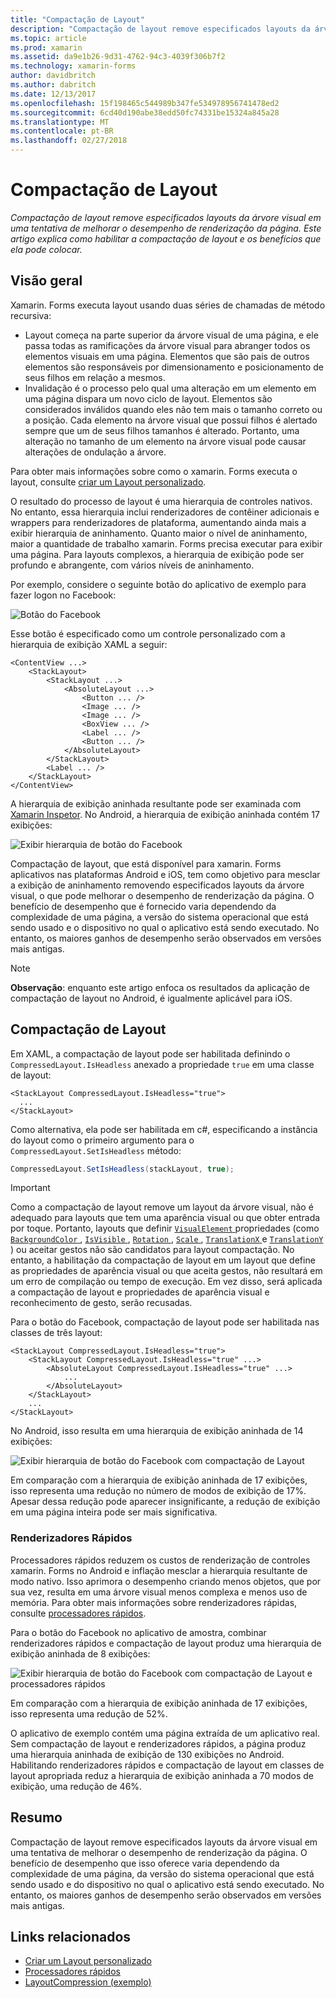 ```yaml
---
title: "Compactação de Layout"
description: "Compactação de layout remove especificados layouts da árvore visual em uma tentativa de melhorar o desempenho de renderização da página. Este artigo explica como habilitar a compactação de layout e os benefícios que ela pode colocar."
ms.topic: article
ms.prod: xamarin
ms.assetid: da9e1b26-9d31-4762-94c3-4039f306b7f2
ms.technology: xamarin-forms
author: davidbritch
ms.author: dabritch
ms.date: 12/13/2017
ms.openlocfilehash: 15f198465c544989b347fe534978956741478ed2
ms.sourcegitcommit: 6cd40d190abe38edd50fc74331be15324a845a28
ms.translationtype: MT
ms.contentlocale: pt-BR
ms.lasthandoff: 02/27/2018
---
```

# <a name="layout-compression"></a>Compactação de Layout

_Compactação de layout remove especificados layouts da árvore visual em uma tentativa de melhorar o desempenho de renderização da página. Este artigo explica como habilitar a compactação de layout e os benefícios que ela pode colocar._

## <a name="overview"></a>Visão geral

Xamarin. Forms executa layout usando duas séries de chamadas de método recursiva:

- Layout começa na parte superior da árvore visual de uma página, e ele passa todas as ramificações da árvore visual para abranger todos os elementos visuais em uma página. Elementos que são pais de outros elementos são responsáveis por dimensionamento e posicionamento de seus filhos em relação a mesmos.
- Invalidação é o processo pelo qual uma alteração em um elemento em uma página dispara um novo ciclo de layout. Elementos são considerados inválidos quando eles não tem mais o tamanho correto ou a posição. Cada elemento na árvore visual que possui filhos é alertado sempre que um de seus filhos tamanhos é alterado. Portanto, uma alteração no tamanho de um elemento na árvore visual pode causar alterações de ondulação a árvore.

Para obter mais informações sobre como o xamarin. Forms executa o layout, consulte [criar um Layout personalizado](~/xamarin-forms/user-interface/layouts/custom.md).

O resultado do processo de layout é uma hierarquia de controles nativos. No entanto, essa hierarquia inclui renderizadores de contêiner adicionais e wrappers para renderizadores de plataforma, aumentando ainda mais a exibir hierarquia de aninhamento. Quanto maior o nível de aninhamento, maior a quantidade de trabalho xamarin. Forms precisa executar para exibir uma página. Para layouts complexos, a hierarquia de exibição pode ser profundo e abrangente, com vários níveis de aninhamento.

Por exemplo, considere o seguinte botão do aplicativo de exemplo para fazer logon no Facebook:

![](layout-compression-images/facebook-button.png "Botão do Facebook")

Esse botão é especificado como um controle personalizado com a hierarquia de exibição XAML a seguir:

```xaml
<ContentView ...>
    <StackLayout>
        <StackLayout ...>
            <AbsoluteLayout ...>
                <Button ... />    
                <Image ... />
                <Image ... />
                <BoxView ... />
                <Label ... />
                <Button ... />
            </AbsoluteLayout>
        </StackLayout>
        <Label ... />
    </StackLayout>    
</ContentView>
```

A hierarquia de exibição aninhada resultante pode ser examinada com [Xamarin Inspetor](~/tools/inspector/index.md). No Android, a hierarquia de exibição aninhada contém 17 exibições:

![](layout-compression-images/no-compression.png "Exibir hierarquia de botão do Facebook")

Compactação de layout, que está disponível para xamarin. Forms aplicativos nas plataformas Android e iOS, tem como objetivo para mesclar a exibição de aninhamento removendo especificados layouts da árvore visual, o que pode melhorar o desempenho de renderização da página. O benefício de desempenho que é fornecido varia dependendo da complexidade de uma página, a versão do sistema operacional que está sendo usado e o dispositivo no qual o aplicativo está sendo executado. No entanto, os maiores ganhos de desempenho serão observados em versões mais antigas.

> [!NOTE]
> **Observação**: enquanto este artigo enfoca os resultados da aplicação de compactação de layout no Android, é igualmente aplicável para iOS.

## <a name="layout-compression"></a>Compactação de Layout

Em XAML, a compactação de layout pode ser habilitada definindo o `CompressedLayout.IsHeadless` anexado a propriedade `true` em uma classe de layout:

```xaml
<StackLayout CompressedLayout.IsHeadless="true">
  ...
</StackLayout>   
```

Como alternativa, ela pode ser habilitada em c#, especificando a instância do layout como o primeiro argumento para o `CompressedLayout.SetIsHeadless` método:

```csharp
CompressedLayout.SetIsHeadless(stackLayout, true);
```

> [!IMPORTANT]
> Como a compactação de layout remove um layout da árvore visual, não é adequado para layouts que tem uma aparência visual ou que obter entrada por toque. Portanto, layouts que definir [ `VisualElement` ](https://developer.xamarin.com/api/type/Xamarin.Forms.VisualElement/) propriedades (como [ `BackgroundColor` ](https://developer.xamarin.com/api/property/Xamarin.Forms.VisualElement.BackgroundColor/), [ `IsVisible` ](https://developer.xamarin.com/api/property/Xamarin.Forms.VisualElement.IsVisible/), [ `Rotation` ](https://developer.xamarin.com/api/property/Xamarin.Forms.VisualElement.Rotation/), [ `Scale` ](https://developer.xamarin.com/api/property/Xamarin.Forms.VisualElement.Scale/), [ `TranslationX` ](https://developer.xamarin.com/api/property/Xamarin.Forms.VisualElement.TranslationX/) e [ `TranslationY` ](https://developer.xamarin.com/api/property/Xamarin.Forms.VisualElement.TranslationY/)) ou aceitar gestos não são candidatos para layout compactação. No entanto, a habilitação da compactação de layout em um layout que define as propriedades de aparência visual ou que aceita gestos, não resultará em um erro de compilação ou tempo de execução. Em vez disso, será aplicada a compactação de layout e propriedades de aparência visual e reconhecimento de gesto, serão recusadas.

Para o botão do Facebook, compactação de layout pode ser habilitada nas classes de três layout:

```xaml
<StackLayout CompressedLayout.IsHeadless="true">
    <StackLayout CompressedLayout.IsHeadless="true" ...>
        <AbsoluteLayout CompressedLayout.IsHeadless="true" ...>
            ...
        </AbsoluteLayout>
    </StackLayout>
    ...
</StackLayout>  
```

No Android, isso resulta em uma hierarquia de exibição aninhada de 14 exibições:

![](layout-compression-images/layout-compression.png "Exibir hierarquia de botão do Facebook com compactação de Layout")

Em comparação com a hierarquia de exibição aninhada de 17 exibições, isso representa uma redução no número de modos de exibição de 17%. Apesar dessa redução pode aparecer insignificante, a redução de exibição em uma página inteira pode ser mais significativa.

### <a name="fast-renderers"></a>Renderizadores Rápidos

Processadores rápidos reduzem os custos de renderização de controles xamarin. Forms no Android e inflação mesclar a hierarquia resultante de modo nativo. Isso aprimora o desempenho criando menos objetos, que por sua vez, resulta em uma árvore visual menos complexa e menos uso de memória. Para obter mais informações sobre renderizadores rápidas, consulte [processadores rápidos](~/xamarin-forms/internals/fast-renderers.md).

Para o botão do Facebook no aplicativo de amostra, combinar renderizadores rápidos e compactação de layout produz uma hierarquia de exibição aninhada de 8 exibições:

![](layout-compression-images/layout-compression-with-fast-renderers.png "Exibir hierarquia de botão do Facebook com compactação de Layout e processadores rápidos")

Em comparação com a hierarquia de exibição aninhada de 17 exibições, isso representa uma redução de 52%.

O aplicativo de exemplo contém uma página extraída de um aplicativo real. Sem compactação de layout e renderizadores rápidos, a página produz uma hierarquia aninhada de exibição de 130 exibições no Android. Habilitando renderizadores rápidos e compactação de layout em classes de layout apropriada reduz a hierarquia de exibição aninhada a 70 modos de exibição, uma redução de 46%.

## <a name="summary"></a>Resumo

Compactação de layout remove especificados layouts da árvore visual em uma tentativa de melhorar o desempenho de renderização da página. O benefício de desempenho que isso oferece varia dependendo da complexidade de uma página, da versão do sistema operacional que está sendo usado e do dispositivo no qual o aplicativo está sendo executado. No entanto, os maiores ganhos de desempenho serão observados em versões mais antigas.


## <a name="related-links"></a>Links relacionados

- [Criar um Layout personalizado](~/xamarin-forms/user-interface/layouts/custom.md)
- [Processadores rápidos](~/xamarin-forms/internals/fast-renderers.md)
- [LayoutCompression (exemplo)](https://developer.xamarin.com/samples/xamarin-forms/userinterface/layoutcompression/)
